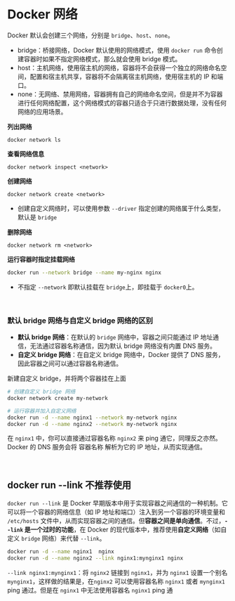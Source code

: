 # Docker 网络

Docker 默认会创建三个网络，分别是 `bridge`、`host`、`none`。

- bridge：桥接网络，Docker 默认使用的网络模式，使用 `docker run` 命令创建容器时如果不指定网络模式，那么就会使用 bridge 模式。
- host：主机网络，使用宿主机的网络，容器将不会获得一个独立的网络命名空间，配置和宿主机共享，容器将不会隔离宿主机网络，使用宿主机的 IP 和端口。
- none：无网络、禁用网络，容器拥有自己的网络命名空间，但是并不为容器进行任何网络配置，这个网络模式的容器只适合于只进行数据处理，没有任何网络的应用场景。



**列出网络**

```
docker network ls
```



**查看网络信息**

```
docker network inspect <network>
```



**创建网络**

```
docker network create <network>
```

- 创建自定义网络时，可以使用参数 `--driver` 指定创建的网络属于什么类型，默认是 `bridge`



**删除网络**

```
docker network rm <network>
```



**运行容器时指定挂载网络**

~~~bash
docker run --network bridge --name my-nginx nginx
~~~

- 不指定 `--network` 即默认挂载在 `bridge`上，即挂载于 `docker0`上。



<br>

### **默认 bridge 网络与自定义 bridge 网络的区别**

- **默认 bridge 网络**：在默认的 `bridge` 网络中，容器之间只能通过 IP 地址通信，无法通过容器名称通信，因为默认 bridge 网络没有内置 DNS 服务。
- **自定义 bridge 网络**：在自定义 bridge 网络中，Docker 提供了 DNS 服务，因此容器之间可以通过容器名称通信。



新建自定义 bridge，并将两个容器挂在上面

```bash
# 创建自定义 bridge 网络
docker network create my-network

# 运行容器并加入自定义网络
docker run -d --name nginx1 --network my-network nginx
docker run -d --name nginx2 --network my-network nginx
```

在 `nginx1` 中，你可以直接通过容器名称 `nginx2` 来 ping 通它，同理反之亦然。Docker 的 DNS 服务会将 容器名称 解析为它的 IP 地址，从而实现通信。



<br>

## docker run --link 不推荐使用

`docker run --link` 是 Docker 早期版本中用于实现容器之间通信的一种机制。它可以将一个容器的网络信息（如 IP 地址和端口）注入到另一个容器的环境变量和 `/etc/hosts` 文件中，从而实现容器之间的通信。但**容器之间是单向通信**。不过，**`--link` 是一个过时的功能**，在 Docker 的现代版本中，推荐使用**自定义网络**（如自定义 `bridge` 网络）来代替 `--link`。

~~~bash
docker run -d --name nginx1  nginx
docker run -d --name nginx2 --link nginx1:mynginx1 nginx
~~~

`--link nginx1:mynginx1`：将 `nginx2` 链接到 `nginx1`，并为 `nginx1` 设置一个别名 `mynginx1`，这样做的结果是，在`nginx2` 可以使用容器名称 `nginx1` 或者 `mynginx1` ping 通过。但是在 `nginx1` 中无法使用容器名 `nginx1` ping 通

